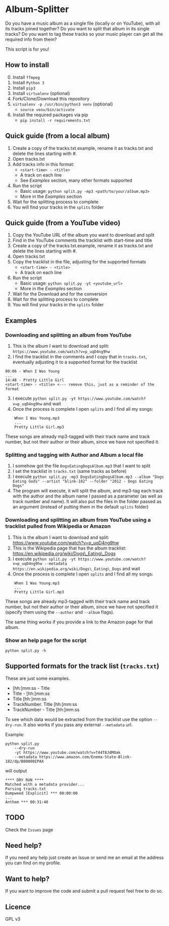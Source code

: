 # Album-Splitter

Do you have a music album as a single file (locally or on YouTube), with all its tracks joined together? Do you want to split that album in its single tracks? Do you want to tag these tracks so your music player can get all the required info from them?

This script is for you!

## How to install

0. Install `ffmpeg`
1. Install ```Python 3```
2. Install ```pip3```
3. Install ```virtualenv``` (optional)
4. Fork/Clone/Download this repository
5. ```virtualenv -p /usr/bin/python3 venv``` (optional)
    * ```source venv/bin/activate```
6. Install the required packages via pip
    * ```pip install -r requirements.txt```

## Quick guide (from a local album)

1. Create a copy of the tracks.txt.example, rename it as tracks.txt and
   delete the lines starting with #.
2. Open tracks.txt
3. Add tracks info in this format:
    * ```<start-time> - <title>```
    * A track on each line
    * See *Examples* section, many other formats supported
4. Run the script
    * Basic usage: ```python split.py -mp3 <path/to/your/album.mp3>```
    * More in the *Examples* section
5. Wait for the splitting process to complete
6. You will find your tracks in the `splits` folder

## Quick guide (from a YouTube video)

1. Copy the YouTube URL of the album you want to download and split
2. Find in the YouTube comments the tracklist with start-time and title
3. Create a copy of the tracks.txt.example, rename it as tracks.txt and
   delete the lines starting with #.
4. Open tracks.txt
5. Copy the tracklist in the file, adjusting for the supported formats
    * ```<start-time> - <title>```
    * A track on each line
6. Run the script
    * Basic usage: ```python split.py -yt <youtube_url>```
    * More in the *Examples* section
7. Wait for the Download and for the conversion
8. Wait for the splitting process to complete
9. You will find your tracks in the `splits` folder

## Examples

### Downloading and splitting an album from YouTube

1. This is the album I want to download and split: `https://www.youtube.com/watch?v=p_uqD4ng9hw`
2. I find the tracklist in the comments and I copy that in `tracks.txt`, eventually adjusting it to a supported format for the tracklist
```
00:06 - When I Was Young
...
14:48 - Pretty Little Girl
<start-time> - <title> <--- remove this, just as a reminder of the format
```

3. I execute ```python split.py -yt https://www.youtube.com/watch?v=p_uqD4ng9hw``` and wait
4. Once the process is complete I open ```splits``` and I find all my songs:
```
    When I Was Young.mp3
    ...
    Pretty Little Girl.mp3
```
These songs are already mp3-tagged with their track name and track number, but not their author or their album, since we have not specified it.

### Splitting and tagging with Author and Album a local file

1. I somehow got the file ```DogsEatingDogsAlbum.mp3``` that I want to split
2. I set the tracklist in ```tracks.txt``` (same tracks as before)
3. I execute ```python split.py -mp3 DogsEatingDogsAlbum.mp3 --album "Dogs Eating Gods" --artist "blink-182" --folder "2012 - Dogs Eating Dogs"```
4. The program will execute, it will split the album, and mp3-tag each track with the author and  the album name I passed as a parameter (as well as track number and name). It will also put the files in the folder passed as an argument (instead of putting them in the default ```splits``` folder)

### Downloading and splitting an album from YouTube using a tracklist pulled from Wikipedia or Amazon

1. This is the album I want to download and split: https://www.youtube.com/watch?v=p_uqD4ng9hw
2. This is the Wikipedia page that has the album tracklist: https://en.wikipedia.org/wiki/Dogs\_Eating\_Dogs
3. I execute ```python split.py -yt https://www.youtube.com/watch?v=p_uqD4ng9hw --metadata https://en.wikipedia.org/wiki/Dogs\_Eating\_Dogs``` and wait
4. Once the process is complete I open ```splits``` and I find all my songs:
```
    When I Was Young.mp3
    ...
    Pretty Little Girl.mp3
```
These songs are already mp3-tagged with their track name and track number, but not their author or their album, since we have not specified it (specify them using the `--author` and `--album` flags).

The same thing works if you provide a link to the Amazon page for that album.

### Show an help page for the script

``` python split.py -h ```

## Supported formats for the track list (`tracks.txt`)

These are just some examples.

* [hh:]mm:ss - Title
* Title - [hh:]mm:ss
* Title [hh:]mm:ss
* TrackNumber. Title [hh:]mm:ss
* TrackNumber - Title [hh:]mm:ss

To see which data would be extracted from the tracklist use the option `--dry-run`. It also works if you pass any external `--metadata` url.

Example:

```
python split.py
    --dry-run
    -yt https://www.youtube.com/watch?v=T44T8JdMOak
    --metadata https://www.amazon.com/Enema-State-Blink-182/dp/B00000IPAX
```

will output

```
**** DRY RUN ****
Matched with a metadata provider...
Parsing tracks.txt
Dumpweed [Explicit] *** 00:00:00
...
Anthem *** 00:31:40
```


## TODO

Check the ```Issues``` page

## Need help?

If you need any help just create an Issue or send me an email at the address you can find on my profile.

## Want to help?

If you want to improve the code and submit a pull request feel free to do so.

## Licence

GPL v3


